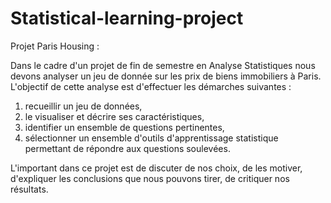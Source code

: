 # Statistical-learning-project
Projet Paris Housing : 

Dans le cadre d'un projet de fin de semestre en Analyse Statistiques nous devons analyser un jeu de donnée sur les prix de biens immobiliers à Paris. 
L'objectif de cette analyse est d'effectuer les démarches suivantes : 

1. recueillir un jeu de données,
2. le visualiser et décrire ses caractéristiques,
3. identifier un ensemble de questions pertinentes,
4. sélectionner un ensemble d'outils d'apprentissage statistique permettant de répondre aux questions soulevées.

L'important dans ce projet est de discuter de nos choix, de les motiver, d'expliquer les conclusions que nous pouvons tirer, de critiquer nos résultats.
